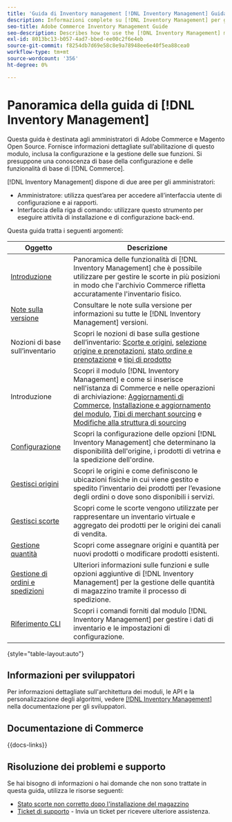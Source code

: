 ```yaml
---
title: 'Guida di Inventory management [!DNL Inventory Management] Guida'
description: Informazioni complete su [!DNL Inventory Management] per gli amministratori di Adobe Commerce e di Magento Open Source, incluse migrazione e configurazione.
seo-title: Adobe Commerce Inventory Management Guide
seo-description: Describes how to use the [!DNL Inventory Management] module in Adobe Commerce or Magento Open Source.
exl-id: 8013bc13-b057-4ad7-bbed-ee00c2f6e4eb
source-git-commit: f8254db7d69e58c8e9a78948ee6e40f5ea88cea0
workflow-type: tm+mt
source-wordcount: '356'
ht-degree: 0%

---
```


# Panoramica della guida di [!DNL Inventory Management]

Questa guida è destinata agli amministratori di Adobe Commerce e Magento Open Source. Fornisce informazioni dettagliate sull’abilitazione di questo modulo, inclusa la configurazione e la gestione delle sue funzioni. Si presuppone una conoscenza di base della configurazione e delle funzionalità di base di [!DNL Commerce].

[!DNL Inventory Management] dispone di due aree per gli amministratori:

- Amministratore: utilizza quest’area per accedere all’interfaccia utente di configurazione e ai rapporti.
- Interfaccia della riga di comando: utilizzare questo strumento per eseguire attività di installazione e di configurazione back-end.

Questa guida tratta i seguenti argomenti:

| Oggetto | Descrizione |
| ------- | ----------- |
| [Introduzione](introduction.md) | Panoramica delle funzionalità di [!DNL Inventory Management] che è possibile utilizzare per gestire le scorte in più posizioni in modo che l&#39;archivio Commerce rifletta accuratamente l&#39;inventario fisico. |
| [Note sulla versione](release-notes.md) | Consultare le note sulla versione per informazioni su tutte le [!DNL Inventory Management] versioni. |
| Nozioni di base sull’inventario | Scopri le nozioni di base sulla gestione dell’inventario: [Scorte e origini](sources-stocks.md), [selezione origine e prenotazioni](selection-reservations.md), [stato ordine e prenotazione](order-status.md) e [tipi di prodotto](product-types.md) |
| Introduzione | Scopri il modulo [!DNL Inventory Management] e come si inserisce nell&#39;istanza di Commerce e nelle operazioni di archiviazione: [Aggiornamenti di Commerce](migrate.md), [Installazione e aggiornamento del modulo](install-update.md), [Tipi di merchant sourcing](merchant-sourcing.md) e [Modifiche alla struttura di sourcing](expand-restructure.md) |
| [Configurazione](configuration.md) | Scopri la configurazione delle opzioni [!DNL Inventory Management] che determinano la disponibilità dell&#39;origine, i prodotti di vetrina e la spedizione dell&#39;ordine. |
| [Gestisci origini](sources-manage.md) | Scopri le origini e come definiscono le ubicazioni fisiche in cui viene gestito e spedito l’inventario dei prodotti per l’evasione degli ordini o dove sono disponibili i servizi. |
| [Gestisci scorte](stocks-manage.md) | Scopri come le scorte vengono utilizzate per rappresentare un inventario virtuale e aggregato dei prodotti per le origini dei canali di vendita. |
| [Gestione quantità](quantities-manage.md) | Scopri come assegnare origini e quantità per nuovi prodotti o modificare prodotti esistenti. |
| [Gestione di ordini e spedizioni](shipments.md) | Ulteriori informazioni sulle funzioni e sulle opzioni aggiuntive di [!DNL Inventory Management] per la gestione delle quantità di magazzino tramite il processo di spedizione. |
| [Riferimento CLI](cli.md) | Scopri i comandi forniti dal modulo [!DNL Inventory Management] per gestire i dati di inventario e le impostazioni di configurazione. |

{style="table-layout:auto"}

## Informazioni per sviluppatori

Per informazioni dettagliate sull&#39;architettura dei moduli, le API e la personalizzazione degli algoritmi, vedere [[!DNL Inventory Management]](https://developer.adobe.com/commerce/webapi/rest/inventory/) nella documentazione per gli sviluppatori.

## Documentazione di Commerce

{{docs-links}}

## Risoluzione dei problemi e supporto

Se hai bisogno di informazioni o hai domande che non sono trattate in questa guida, utilizza le risorse seguenti:

- [Stato scorte non corretto dopo l&#39;installazione del magazzino](https://experienceleague.adobe.com/docs/commerce-knowledge-base/kb/troubleshooting/miscellaneous/stock-status-incorrect-after-magento-inventory-install.html)
- [Ticket di supporto](https://experienceleague.adobe.com/docs/commerce-knowledge-base/kb/help-center-guide/magento-help-center-user-guide.html#submit-ticket) - Invia un ticket per ricevere ulteriore assistenza.
